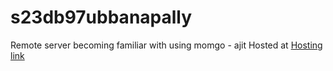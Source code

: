 # s23db97ubbanapally
Remote server
becoming familiar with using momgo  - ajit
Hosted at [Hosting link](https://s23db97ubbanapally.onrender.com)



